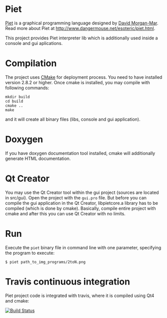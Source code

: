 Piet
====

[Piet](http://en.wikipedia.org/wiki/Piet_%28programming_language%29) is a graphical programming language designed by [David Morgan-Mar](http://en.wikipedia.org/wiki/David_Morgan-Mar). Read more about Piet at http://www.dangermouse.net/esoteric/piet.html.

This project provides Piet interpreter lib which is additionally used inside a console and gui aplications. 

Compilation
===========

The project uses [CMake](http://www.cmake.org/) for deployment process. You need to have installed version 2.8.2 or higher. Once cmake is installed, you may compile with following commands:

    mkdir build
    cd build
    cmake ..
    make

and it will create all binary files (libs, console and gui application).

Doxygen
=======

If you have doxygen documentation tool installed, cmake will additionally generate HTML documentation.

Qt Creator
==========

You may use the Qt Creator tool within the gui project (sources are located in src/gui). Open the project with the `gui.pro` file. But before you can compile the gui application in the Qt Creator, libpietcore.a library has to be compiled (which is done by cmake). Basically, compile entire project with cmake and after this you can use Qt Creator with no limits.

Run
===

Execute the `piet` binary file in command line with one parameter, specifying the program to execute:

    $ piet path_to_img_programs/2toN.png

Travis continuous integration
=============================

Piet project code is integrated with travis, where it is compiled using Qt4 and cmake:

[![Build Status](https://travis-ci.org/ducin/piet.png?branch=master)](https://travis-ci.org/tkoomzaaskz/piet)
